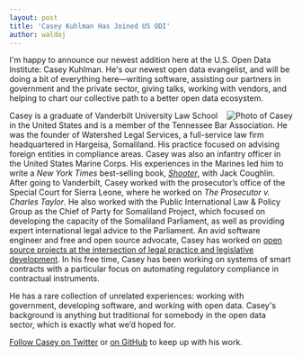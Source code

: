 ```yaml
---
layout: post
title: 'Casey Kuhlman Has Joined US ODI'
author: waldoj
---
```


I'm happy to announce our newest addition here at the U.S. Open Data Institute: Casey Kuhlman. He's our newest open data evangelist, and will be doing a bit of everything here—writing software, assisting our partners in government and the private sector, giving talks, working with vendors, and helping to chart our collective path to a better open data ecosystem.

<img src="https://usopendata.org/img/casey.jpg" align="right" alt="Photo of Casey">

Casey is a graduate of Vanderbilt University Law School in the United States and is a member of the Tennessee Bar Association. He was the founder of Watershed Legal Services, a full-service law firm headquartered in Hargeisa, Somaliland. His practice focused on advising foreign entities in compliance areas. Casey was also an infantry officer in the United States Marine Corps. His experiences in the Marines led him to write a _New York Times_ best-selling book, [_Shooter_](http://us.macmillan.com/shooter/jackcoughlin), with Jack Coughlin. After going to Vanderbilt, Casey worked with the prosecutor’s office of the Special Court for Sierra Leone, where he worked on _The Prosecutor v. Charles Taylor_. He also worked with the Public International Law & Policy Group as the Chief of Party for Somaliland Project, which focused on developing the capacity of the Somaliland Parliament, as well as providing expert international legal advice to the Parliament. An avid software engineer and free and open source advocate, Casey has worked on [open source projects at the intersection of legal practice and legislative development](https://github.com/compleatang?tab=repositories). In his free time, Casey has been working on systems of smart contracts with a particular focus on automating regulatory compliance in contractual instruments.

He has a rare collection of unrelated experiences: working with government, developing software, and working with open data. Casey's background is anything but traditional for somebody in the open data sector, which is exactly what we’d hoped for.

[Follow Casey on Twitter](http://twitter.com/compleatang) or [on GitHub](https://github.com/compleatang) to keep up with his work.
